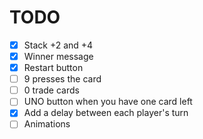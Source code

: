 # TODO

- [x] Stack +2 and +4
- [x] Winner message
- [x] Restart button
- [ ] 9 presses the card
- [ ] 0 trade cards
- [ ] UNO button when you have one card left
- [x] Add a delay between each player's turn
- [ ] Animations